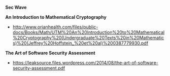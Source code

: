 **Sec Wave**

**An Introduction to Mathematical Cryptography**
- http://www.orianhealth.com/files/public-docs/Books/Math/UTM%20An%20Introduction%20to%20Mathematical%20Cryptography%20(Undergraduate%20Texts%20in%20Mathematics)%20(Jeffrey%20Hoffstein_%20et%20al)%200387779930.pdf


**The Art of Software Security Assessment**
- https://leaksource.files.wordpress.com/2014/08/the-art-of-software-security-assessment.pdf
